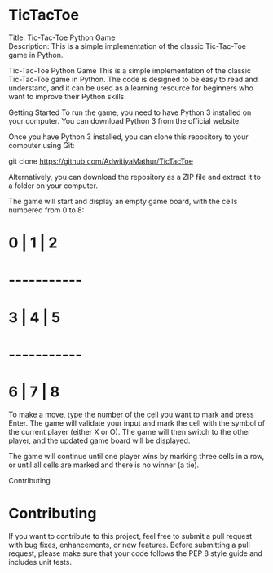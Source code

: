 # TicTacToe
Title: Tic-Tac-Toe Python Game  
Description:  This is a simple implementation of the classic Tic-Tac-Toe game in Python. 

Tic-Tac-Toe Python Game
This is a simple implementation of the classic Tic-Tac-Toe game in Python. The code is designed to be easy to read and understand, and it can be used as a learning resource for beginners who want to improve their Python skills.

Getting Started
To run the game, you need to have Python 3 installed on your computer. You can download Python 3 from the official website.

Once you have Python 3 installed, you can clone this repository to your computer using Git:

git clone https://github.com/AdwitiyaMathur/TicTacToe

Alternatively, you can download the repository as a ZIP file and extract it to a folder on your computer.

The game will start and display an empty game board, with the cells numbered from 0 to 8:

#  0 | 1 | 2
# -----------
#  3 | 4 | 5
# -----------
#  6 | 7 | 8

To make a move, type the number of the cell you want to mark and press Enter. The game will validate your input and mark the cell with the symbol of the current player (either X or O). The game will then switch to the other player, and the updated game board will be displayed.

The game will continue until one player wins by marking three cells in a row, or until all cells are marked and there is no winner (a tie).

Contributing


# Contributing
If you want to contribute to this project, feel free to submit a pull request with bug fixes, enhancements, or new features. Before submitting a pull request, please make sure that your code follows the PEP 8 style guide and includes unit tests.
